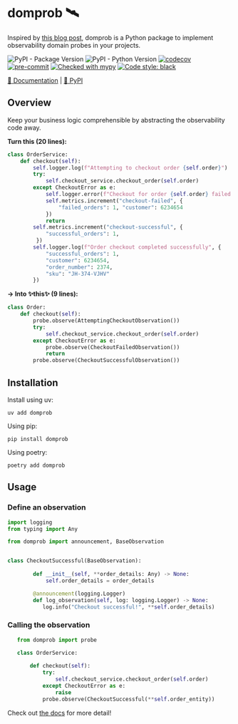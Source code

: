 # domprob 🛰️
Inspired by [this blog post](https://martinfowler.com/articles/domain-oriented-observability.html), domprob is a Python package to implement observability domain probes in your projects.

![PyPI - Package Version](https://img.shields.io/pypi/v/domprob.svg)
![PyPI - Python Version](https://img.shields.io/pypi/pyversions/domprob)
[![codecov](https://codecov.io/gh/tenyo-app/pydomprob/graph/badge.svg?token=C0BO1ZP0DK)](https://codecov.io/gh/tenyo-app/pydomprob)
[![pre-commit](https://img.shields.io/badge/pre--commit-enabled-brightgreen?logo=pre-commit&logoColor=white)](https://github.com/pre-commit/pre-commit)
[![Checked with mypy](http://www.mypy-lang.org/static/mypy_badge.svg)](http://mypy-lang.org/)
[![Code style: black](https://img.shields.io/badge/code%20style-black-000000.svg)](https://github.com/psf/black)

[📄 Documentation](https://domprob.readthedocs.io/en/latest/) | [🐍 PyPI](https://pypi.org/project/domprob/)

## Overview

Keep your business logic comprehensible by abstracting the observability code away.

**Turn this (20 lines):**

```python
class OrderService:
    def checkout(self):
        self.logger.log(f"Attempting to checkout order {self.order}")
        try:
            self.checkout_service.checkout_order(self.order)
        except CheckoutError as e:
            self.logger.error(f"Checkout for order {self.order} failed: {e}")
            self.metrics.increment("checkout-failed", {
                "failed_orders": 1, "customer": 6234654
            })
            return
        self.metrics.increment("checkout-successful", {
            "successful_orders": 1, 
         })
        self.logger.log(f"Order checkout completed successfully", {
            "successful_orders": 1, 
            "customer": 6234654, 
            "order_number": 2374, 
            "sku": "JH-374-VJHV"
        })
```

**→ Into ✨this✨ (9 lines):**

```python
class Order:
    def checkout(self):
        probe.observe(AttemptingCheckoutObservation())
        try:
            self.checkout_service.checkout_order(self.order)
        except CheckoutError as e:
            probe.observe(CheckoutFailedObservation())
            return
        probe.observe(CheckoutSuccessfulObservation())
```

## Installation

Install using uv:

```shell
uv add domprob
```

Using pip:

```shell
pip install domprob
```

Using poetry:

```shell
poetry add domprob
```

## Usage

### Define an observation

```python
import logging
from typing import Any

from domprob import announcement, BaseObservation


class CheckoutSuccessful(BaseObservation):
    
        def __init__(self, **order_details: Any) -> None:
            self.order_details = order_details

        @announcement(logging.Logger)
        def log_observation(self, log: logging.Logger) -> None:
           log.info("Checkout successful!", **self.order_details)

```

### Calling the observation

```python
   from domprob import probe

   class OrderService:
       
       def checkout(self):
           try:
               self.checkout_service.checkout_order(self.order)
           except CheckoutError as e:
               raise
           probe.observe(CheckoutSuccessful(**self.order_entity))

```

Check out [the docs](https://domprob.readthedocs.io/en/latest/) for more detail!
